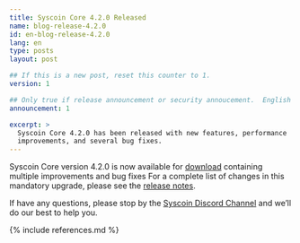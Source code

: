 ```yaml
---
title: Syscoin Core 4.2.0 Released
name: blog-release-4.2.0
id: en-blog-release-4.2.0
lang: en
type: posts
layout: post

## If this is a new post, reset this counter to 1.
version: 1

## Only true if release announcement or security annoucement.  English posts only
announcement: 1

excerpt: >
  Syscoin Core 4.2.0 has been released with new features, performance
  improvements, and several bug fixes.
---
```

Syscoin Core version 4.2.0 is now available for [download][download
page] containing multiple improvements and bug fixes For a complete list
of changes in this mandatory upgrade, please see the [release
notes][].

If have any questions, please stop by the [Syscoin Discord Channel][discord]
and we’ll do our best to help you.

[discord]: https://discordapp.com/invite/RkK2AXD
[release notes]: /en/releases/4.2.0/
[download page]: /en/download

{% include references.md %}
